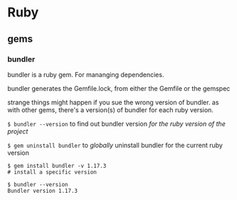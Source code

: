 # Ruby

## gems

### bundler

bundler is a ruby gem. For mananging dependencies.

bundler generates the Gemfile.lock, from either the Gemfile or the gemspec

strange things might happen if you sue the wrong version of bundler.
as with other gems, there's a version(s) of bundler for each ruby version.

`$ bundler --version`
to find out bundler version _for the ruby version of the project_

`$ gem uninstall bundler`
to _globally_ uninstall bundler for the current ruby version

```
$ gem install bundler -v 1.17.3
# install a specific version

$ bundler --version
Bundler version 1.17.3
```
